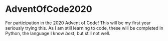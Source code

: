 # AdventOfCode2020
For participation in the 2020 Advent of Code! This will be my first year seriously trying this.
As I am still learning to code, these will be completed in Python, the language I know *best*, but still not well. 
